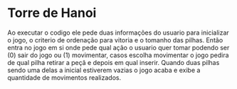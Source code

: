 # Torre de Hanoi

Ao executar o codigo ele pede duas informações do usuario para inicializar o jogo, o criterio de ordenação para vitoria e o tomanho das pilhas.
Então entra no jogo em si onde pede qual ação o usuario quer tomar podendo ser (0) sair do jogo ou (1) movimentar, casos escolha movimentar o jogo pedira de qual pilha retirar a peçã e depois em qual inserir.
Quando duas pilhas sendo uma delas a inicial estiverem vazias o jogo acaba e exibe a quantidade de movimentos realizados.
